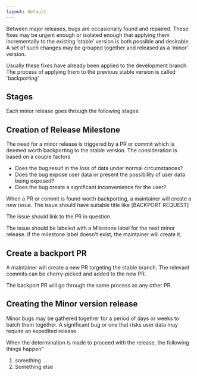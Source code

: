 ```yaml
---
layout: default
---
```


Between major releases, bugs are occasionally found and repaired. These fixes may be urgent enough or isolated enough that applying them incrementally to the existing ‘stable’ version is both possible and desirable. A set of such changes may be grouped together and released as a ‘minor’ version.

Usually these fixes have already been applied to the development branch.  The process of applying them to the previous stable version is called 'backporting'

## Stages

Each minor release goes through the following stages:

## Creation of Release Milestone

The need for a minor release is triggered by a PR or commit which is deemed worth backporting to the stable version.  The consideration is based on a couple factors

- Does the bug result in the loss of data under normal circumstances?
- Does the bug expose user data or present the possibility of user data being
  exposed?
- Does the bug create a significant inconvenience for the user?

When a PR or commit is found worth backporting, a maintainer will create a new issue. The issue should have suitable title like  [BACKPORT REQUEST] <some description>

The issue should link to the PR in question.

The issue should be labeled with a Milestone label for the next minor release.  If the milestone label doesn't exist, the maintainer will create it.

## Create a backport PR

A maintainer will create a new PR targeting the stable branch.  The relevant commits can be cherry-picked and added to the new PR.

The backport PR will go through the same process as any other PR.

## Creating the Minor version release

Minor bugs may be gathered together for a period of days or weeks to batch them together. A significant bug or one that risks user data may require an expedited release.

When the determination is made to proceed with the release, the following things happen"

1. something
2. Something else
